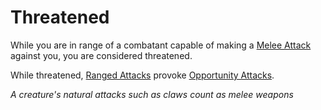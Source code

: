 # Threatened

While you are in range of a combatant capable of making a [Melee Attack](../Game%20Procedures/Melee%20Attack.md) against you, you are considered threatened.

While threatened, [Ranged Attacks](../Game%20Procedures/Ranged%20Attack.md) provoke [Opportunity Attacks](../Game%20Procedures/Movement.md#Opportunity%20Attacks).

*A creature's natural attacks such as claws count as melee weapons*